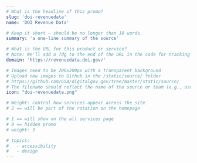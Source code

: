 ```yaml
---
# What is the headline of this promo?
slug: 'doi-revenuedata'
name: 'DOI Revenue Data'

# Keep it short — should be no longer than 10 words.
summary: 'a one-line summary of the source'

# What is the URL for this product or service?
# Note: We'll add a ?dg to the end of the URL in the code for tracking purposes
domain: 'https://revenuedata.doi.gov/'

# Images need to be 200x200px with a transparent background
# Upload new images to Github in the /static/source/ folder
# https://github.com/GSA/digitalgov.gov/tree/master/static/source/
# The filename should reflect the name of the source or team (e.g., usds-logo.png)
icon: "doi-revenuedata.png"

# Weight: control how services appear across the site
# 2 == will be part of the rotation on the homepage

# 1 == will show on the all services page
# 0 == hidden promo
# weight: 3

# topics:
#   - accessibility
#   - design
---
```

